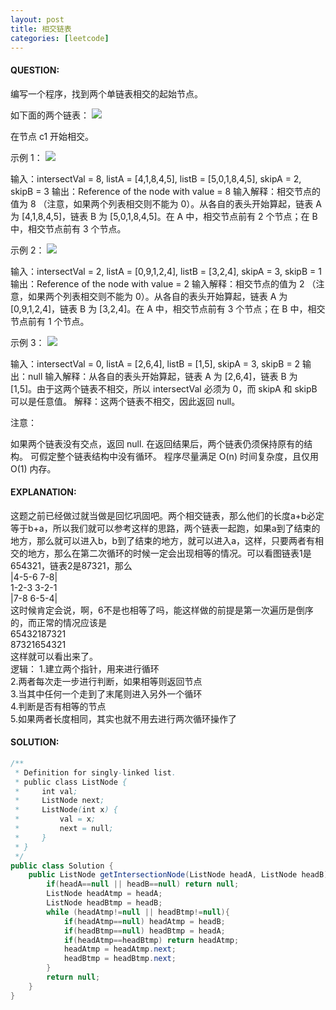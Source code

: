 ```yaml
---
layout: post
title: 相交链表
categories: [leetcode]
---
```

#### QUESTION:
编写一个程序，找到两个单链表相交的起始节点。

如下面的两个链表：
![](https://assets.leetcode-cn.com/aliyun-lc-upload/uploads/2018/12/14/160_statement.png)


在节点 c1 开始相交。

 

示例 1：
![](https://assets.leetcode.com/uploads/2018/12/13/160_example_1.png)


输入：intersectVal = 8, listA = [4,1,8,4,5], listB = [5,0,1,8,4,5], skipA = 2, skipB = 3
输出：Reference of the node with value = 8
输入解释：相交节点的值为 8 （注意，如果两个列表相交则不能为 0）。从各自的表头开始算起，链表 A 为 [4,1,8,4,5]，链表 B 为 [5,0,1,8,4,5]。在 A 中，相交节点前有 2 个节点；在 B 中，相交节点前有 3 个节点。
 

示例 2：
![](https://assets.leetcode.com/uploads/2018/12/13/160_example_2.png)


输入：intersectVal = 2, listA = [0,9,1,2,4], listB = [3,2,4], skipA = 3, skipB = 1
输出：Reference of the node with value = 2
输入解释：相交节点的值为 2 （注意，如果两个列表相交则不能为 0）。从各自的表头开始算起，链表 A 为 [0,9,1,2,4]，链表 B 为 [3,2,4]。在 A 中，相交节点前有 3 个节点；在 B 中，相交节点前有 1 个节点。
 

示例 3：
![](https://assets.leetcode-cn.com/aliyun-lc-upload/uploads/2018/12/14/160_example_3.png)


输入：intersectVal = 0, listA = [2,6,4], listB = [1,5], skipA = 3, skipB = 2
输出：null
输入解释：从各自的表头开始算起，链表 A 为 [2,6,4]，链表 B 为 [1,5]。由于这两个链表不相交，所以 intersectVal 必须为 0，而 skipA 和 skipB 可以是任意值。
解释：这两个链表不相交，因此返回 null。
 

注意：

如果两个链表没有交点，返回 null.
在返回结果后，两个链表仍须保持原有的结构。
可假定整个链表结构中没有循环。
程序尽量满足 O(n) 时间复杂度，且仅用 O(1) 内存。
#### EXPLANATION:
这题之前已经做过就当做是回忆巩固吧。两个相交链表，那么他们的长度a+b必定等于b+a，所以我们就可以参考这样的思路，两个链表一起跑，如果a到了结束的地方，那么就可以进入b，b到了结束的地方，就可以进入a，这样，只要两者有相交的地方，那么在第二次循环的时候一定会出现相等的情况。可以看图链表1是 654321，链表2是87321，那么  
      |4-5-6 7-8|  
1-2-3            3-2-1  
      |7-8 6-5-4|  
这时候肯定会说，啊，6不是也相等了吗，能这样做的前提是第一次遍历是倒序的，而正常的情况应该是  
65432187321  
87321654321  
这样就可以看出来了。  
逻辑：
1.建立两个指针，用来进行循环  
2.两者每次走一步进行判断，如果相等则返回节点  
3.当其中任何一个走到了末尾则进入另外一个循环  
4.判断是否有相等的节点  
5.如果两者长度相同，其实也就不用去进行两次循环操作了  

#### SOLUTION:
```JAVA
/**
 * Definition for singly-linked list.
 * public class ListNode {
 *     int val;
 *     ListNode next;
 *     ListNode(int x) {
 *         val = x;
 *         next = null;
 *     }
 * }
 */
public class Solution {
    public ListNode getIntersectionNode(ListNode headA, ListNode headB) {
        if(headA==null || headB==null) return null;
        ListNode headAtmp = headA;
        ListNode headBtmp = headB;
        while (headAtmp!=null || headBtmp!=null){
            if(headAtmp==null) headAtmp = headB;
            if(headBtmp==null) headBtmp = headA;
            if(headAtmp==headBtmp) return headAtmp;
            headAtmp = headAtmp.next;
            headBtmp = headBtmp.next;
        }
        return null;
    }
}
```